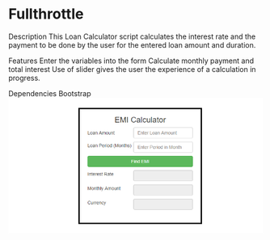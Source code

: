 # Fullthrottle
Description
This Loan Calculator script calculates the interest rate and the payment to be done by the user for the entered loan amount and duration.

Features
Enter the variables into the form
Calculate monthly payment and total interest
Use of slider gives the user the experience of a calculation in progress.

Dependencies
Bootstrap
![](image.png)
